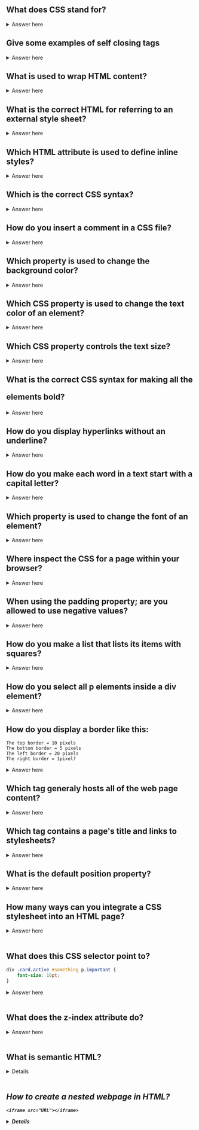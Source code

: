 ## What does CSS stand for?

<details>
  <summary>Answer here</summary>
  Cascading Style Sheets 
</details>

## Give some examples of self closing tags

<details>
  <summary>Answer here</summary>
  The answer are these tags. 
  hr 
  input 
  br - break line 
</details>

## What is used to wrap HTML content?

<details>
  <summary>Answer here</summary>
    tags
</details>

## What is the correct HTML for referring to an external style sheet?

<details>
  <summary>Answer here</summary>
    The answer is 
    <link rel="stylesheet" type="text/css" href="mystyle.css">
</details>

## Which HTML attribute is used to define inline styles?

<details>
  <summary>Answer here</summary>
    style
</details>

## Which is the correct CSS syntax?

<details>
  <summary>Answer here</summary>
    body {color: black;}
</details>

## How do you insert a comment in a CSS file?

<details>
    <summary>Answer here</summary>
    /* this is a comment */
</details>

## Which property is used to change the background color?

<details>
    <summary>Answer here</summary>
    background-color
</details>

## Which CSS property is used to change the text color of an element?

<details>
    <summary>Answer here</summary>
    color
</details>

## Which CSS property controls the text size?

<details>
    <summary>Answer here</summary>
    font-size
</details>

## What is the correct CSS syntax for making all the <p> elements bold?

<details>
    <summary>Answer here</summary>
   p {font-weight:bold;}
</details>

## How do you display hyperlinks without an underline?

<details>
    <summary>Answer here</summary>
   a {text-decoration:none;}
</details>

## How do you make each word in a text start with a capital letter?

<details>
    <summary>Answer here</summary>
  text-transform:capitalize
</details>

## Which property is used to change the font of an element?

<details>
    <summary>Answer here</summary>
    font-family 
</details>

## Where inspect the CSS for a page within your browser?


<details>
    <summary>Answer here</summary>
    Styles (in spec element)
</details>


## When using the padding property; are you allowed to use negative values?

<details>
    <summary>Answer here</summary>
    not allowed
</details>

## How do you make a list that lists its items with squares?

<details>
    <summary>Answer here</summary>
    list-style-type: square;
</details>

## How do you select all p elements inside a div element?

<details>
    <summary>Answer here</summary>
    div p
</details>

## How do you display a border like this:
```
The top border = 10 pixels
The bottom border = 5 pixels
The left border = 20 pixels
The right border = 1pixel?
```
<details>
    <summary>Answer here</summary>
    border-width:10px 1px 5px 20px
</details>


## Which tag generaly hosts all of the web page content?

<details>
    <summary>Answer here</summary>
    body
</details>



## Which tag contains a page's title and links to stylesheets?

<details>
    <summary>Answer here</summary>
    The head tag
</details>

## What is the default position property?

<details>
    <summary>Answer here</summary>
    The position property specifies the type of positioning method used for an element (static, relative, absolute, fixed, or sticky).

    The default value is static. 
</details>

## How many ways can you integrate a CSS stylesheet into an HTML page?

<details>
  <summary>Answer here</summary>
  Three:
  <ul>
    <li>Inline: Style attribute can be used to have CSS applied HTML elements</li>
    <li>Embedded: The Head element can have a Style element within which the code can be placed</li>
    <li>Linked/Imported: CSS can be placed in an external file and linked via link element.</li>
  </ul>
</details>
<br>


## What does this CSS selector point to?

```css
div .card.active #something p.important {
    font-size: 10pt;
}
```

<details>
  <summary>Answer here</summary>
  A p tag with a class of "important" within an element with a id of "something" within an element with classes "card" and "active", within a div.
</details>
<br>

## What does the z-index attribute do?

<details>
  <summary>Answer here</summary>
  Helps specify an overlapping element.
</details>
<br>

## What is semantic HTML?

<details>
  Semantic HTML is a coding style. It is the use of HTML markup to reinforce the semantics or meaning of the content.
  eg: <strong>, <em> intsead of <b>(bold) or <i>(italics)
</details>
<br>

## How to create a nested webpage in HTML?
```iframe
<iframe src="URL"></iframe>
```
<details>
  The HTML iframe tag is used to display a nested webpage. In other words, it represents a webpage within a webpage. The HTML <iframe> tag defines an inline frame. For example:

</details>
<br>

## Is a <!DOCTYPE html> tag is a HTML tag?

<details>
<summary>Answer here</summary>
No, It is used to instruct the web browser about the HTML page.
</details>
<br>

## How to create form in html?
```
<form>
  First name:<br>
  <input type="text" name="firstname"><br>
  Last name:<br>
  <input type="text" name="lastname">
  <input type="checkbox" name="vehicle1" value="Bike"> I have a bike<br>
  <input type="checkbox" name="vehicle2" value="Car"> I have a car 
  <input type="password" name="psw">
  <input type="submit" value="Submit">
</form>
```
<details>
  <summary>Answer here</summary>
  ```<input type="submit">``` defines a button for submitting form data to a form-handler
</details>


## How to select direct child?
```
body > p {
   color: #000000; 
}
```
<details>
  <summary>Answer here</summary>
  This rule will render all the paragraphs in black if they are direct child of <body> element. Other paragraphs put inside other elements like <div> or <td> would not have any effect of this rule.
</details>

## How to style based on attribute?
```
input[type = "text"] {
   color: #000000; 
}
```

<details>
  <summary>Answer here</summary>
  The advantage to this method is that the <input type = "submit" /> element is unaffected, and the color applied only to the desired text fields.
</details>

## How to select all paragraph elements with a lang attribute?

<details>
  <summary>Answer here</summary>
  p[lang] : Selects all paragraph elements with a lang attribute.
</details>


## How to select all paragraph elements whose lang attribute contains the word "fr"?

<details>
  <summary>Answer here</summary>
  p[lang~="fr"] - Selects all paragraph elements whose lang attribute contains the word "fr".
</details>

## What is the purpose of em measurement unit?

<details>
  <summary>Answer here</summary>
  em − A relative measurement for the height of a font in em spaces. Because an em unit is equivalent to the size of a given font, if you assign a font to 12pt, each "em" unit would be 12pt; thus, 2em would be 24pt.
</details>

## Which property is used to control the repetition of an image in the background?

<details>
  <summary>Answer here</summary>
  The background-repeat property is used to control the repetition of an image in the background.
</details>

## How to make text italic or oblique?

<details>
  <summary>Answer here</summary>
  The font-style property is used to make a font italic or oblique.
</details>

## What are variables used for?

```
$primary-font-stack: 'Helvetica', sans-serif;
$primary-color: #fccd48;

body {
    color: $primary-color;
    font-family: $primary-font-stack;
}
```
<details>
  <summary>Answer here</summary>
Variables are super useful for things like colors, fonts, font sizes, and certain dimensions, as you can be sure you’re always using the same ones, not 4 different versions of roughly the same color.
</details>

## What are functions/mixin?
```
@mixin border-radius($radius) {
    -webkit-border-radius: $radius;
       -moz-border-radius: $radius;
        -ms-border-radius: $radius;
            border-radius: $radius;
}

.box {
    @include border-radius(10px);
}
```
<details>
  <summary>Answer here</summary>
  Mixins are a very handy way of adding a number of styles, based on a particular input parameter. For example, you might always want to add fallback styles when adding border-radius, but you don’t necessarily know what value you might want.
</details>